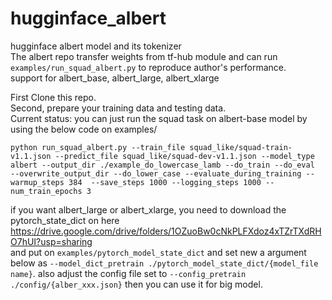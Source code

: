 # hugginface_albert
hugginface albert model and its tokenizer <br>
The albert repo transfer weights from tf-hub module and can run `examples/run_squad_albert.py` to reproduce author's performance. <br>
support for albert_base, albert_large, albert_xlarge <br>

First Clone this repo. <br>
Second, prepare your training data and testing data.  <br>
Current status: you can just run the squad task on albert-base model by using the below code on examples/ <br>

```python run_squad_albert.py --train_file squad_like/squad-train-v1.1.json --predict_file squad_like/squad-dev-v1.1.json --model_type albert --output_dir ./example_do_lowercase_lamb --do_train --do_eval  --overwrite_output_dir --do_lower_case --evaluate_during_training --warmup_steps 384  --save_steps 1000 --logging_steps 1000 --num_train_epochs 3```

if you want albert_large or albert_xlarge, you need to download the pytorch_state_dict on here https://drive.google.com/drive/folders/1OZuoBw0cNkPLFXdoz4xTZrTXdRHO7hUI?usp=sharing <br> and put on ```examples/pytorch_model_state_dict``` and set new a argument below as ```--model_dict_pretrain ./pytorch_model_state_dict/{model_file name}```. also adjust the config file set to ```--config_pretrain ./config/{alber_xxx.json}``` then you can use it for big model.
